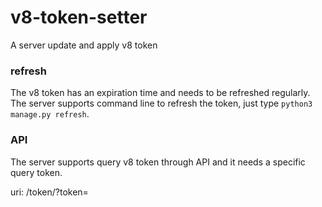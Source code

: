 # v8-token-setter
A server update and apply v8 token

### refresh
The v8 token has an expiration time and needs to be refreshed regularly.
The server supports command line to refresh the token, just type `python3 manage.py refresh`.

### API
The server supports query v8 token through API and it needs a specific query token.

uri: /token/?token=
